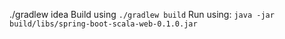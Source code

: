 ./gradlew idea
Build using `./gradlew build`
Run using: `java -jar build/libs/spring-boot-scala-web-0.1.0.jar`



